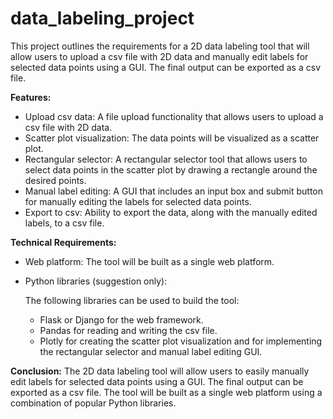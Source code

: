 # data_labeling_project
This project outlines the requirements for a 2D data labeling tool that will allow users to upload a csv file with 2D data and manually edit labels for selected data points using a GUI. The final output can be exported as a csv file.

**Features:**

- Upload csv data: A file upload functionality that allows users to upload a csv file with 2D data.
- Scatter plot visualization: The data points will be visualized as a scatter plot.
- Rectangular selector: A rectangular selector tool that allows users to select data points in the scatter plot by drawing a rectangle around the desired points.
- Manual label editing: A GUI that includes an input box and submit button for manually editing the labels for selected data points.
- Export to csv: Ability to export the data, along with the manually edited labels, to a csv file.

**Technical Requirements:**

- Web platform: The tool will be built as a single web platform.

- Python libraries (suggestion only): 

    The following libraries can be used to build the tool:

    - Flask or Django for the web framework.
    - Pandas for reading and writing the csv file.
    - Plotly for creating the scatter plot visualization and for implementing the rectangular selector and manual label editing GUI.

**Conclusion:**
The 2D data labeling tool will allow users to easily manually edit labels for selected data points using a GUI. The final output can be exported as a csv file. The tool will be built as a single web platform using a combination of popular Python libraries.

